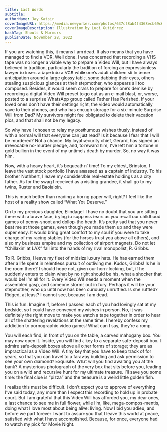 ```yaml
---
title: Last Words
subtitle: 
authorName: Jay Katsir
coverImageURL: https://media.newyorker.com/photos/637cf8ab4f4368ecb69c6f5e/master/w_2240,c_limit/221205_r41463.jpg
coverImageDescription: Illustration by Luci Gutiérrez
hashTag: Shouts & Murmurs
publishDate: November 28, 2022
---
```


If you are watching this, it means I am dead. It also means that you have managed to find a VCR. Well done. I was concerned that recording a VHS tape was no longer a viable way to prepare a Video Will, but I have always believed in tradition, particularly the tradition of forcing an expressionless lawyer to insert a tape into a VCR while one’s adult children sit in tense anticipation around a large glossy table, some dabbing their eyes, others stealing suspicious glances at their stepmother, who appears all too composed. Besides, it would seem crass to prepare for one’s demise by recording a digital Video Will preset to go out as an e-mail blast, or, worse, posted to a surprise WhatsApp group called Father Has Perished. If your loved ones don’t have their settings right, the video would automatically save to their phones, and who has enough storage for a six-minute Surprise Will from Dad? My survivors might feel obligated to delete their vacation pics, and that shall not be my legacy.

So why have I chosen to relay my posthumous wishes thusly, instead of with a normal will that everyone can just read? Is it because I fear that I will be murdered? Not a chance. My loyal security chief, Gerard, has signed an irrevocable no-murder pledge, and, to reward him, I’ve left him a fortune in gold bullion in the event of my untimely death by murder. So, no way it was him.

Now, with a heavy heart, it’s bequeathin’ time! To my eldest, Brinston, I leave the vast stock portfolio I have amassed as a captain of industry. To his brother Nuthbert, I leave my considerable real-estate holdings as a city father. As for the swag I received as a visiting grandee, it shall go to my twins, Ruster and Baoiaioin.

This is much better than reading a boring paper will, right? I feel like the host of a reality show called “What You Deserve.”

On to my precious daughter, Elindagel. I have no doubt that you are sitting there with a brave face, trying to suppress tears as you recall our childhood games of penny-snoot and dollop-the-heath. It’s pretty sad that you never beat me at those games, even though you made them up and they were super easy. It would bring great comfort to my soul if you were to take charge of my racing stables (for the horses trust you above all others), and also my business empire and my collection of airport magnets. Do not let “Chillaxin’ at LAX” fall into the hands of my rival monopolist, R. Gribbs.

To R. Gribbs, I leave my fleet of midsize luxury hats. He has earned them after a life spent in relentless pursuit of outliving me. Kudos, Gribbs! Is he in the room there? I should hope not, given our horn-locking, but, if he suddenly enters to claim what by no right should be his, what a shocker that would be! I’m all for it. Every Video Will needs a moment when the assembled gasp, and someone storms out in fury. Perhaps it will be your stepmother, who up until now has been curiously unruffled. Is she ruffled? Ridged, at least? I cannot see, because I am dead.

This is fun. Imagine if, before I passed, each of you had lovingly sat at my bedside, so I could have conveyed my wishes in person. No, it was definitely the right move to make you watch a tape together in order to hear all of the shattering revelations at the same time. I hereby confess my addiction to pornographic video games! What can I say, they’re a romp.

You will each find, in front of you on the table, a carved mahogany box. You may now open it. Inside, you will find a key to a separate safe-deposit box. I admire safe-deposit boxes above all other forms of storage; they are as impractical as a Video Will. A tiny key that you have to keep track of for years, so that you can travel to a faraway building and ask permission to see your own diamond? Exquisite. What will you find awaiting you at the bank? A mysterious photograph of the very box that sits before you, leading you on a wild and recursive hunt for my ultimate treasure. I’ll save you some time: the final clue is “pizza” and the treasure is a weird little golden fish.

I realize this must be difficult. I don’t expect you to approve of everything I’ve said today, any more than I expect this recording to hold up in probate court. But I am grateful that this Video Will has afforded you, my dear ones, a last chance to see me in full flower, while I’m, like, mega-compos-mentis, doing what I love most about being alive: living. Now I bid you adieu, and before we part forever I want to assure you that I leave this world at peace, satisfied with what I have accomplished. Because, for once, everyone had to watch my pick for Movie Night.